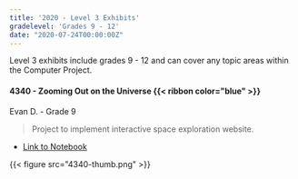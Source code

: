 ```yaml
---
title: '2020 - Level 3 Exhibits'
gradelevel: 'Grades 9 - 12'
date: "2020-07-24T00:00:00Z"
---
```


Level 3 exhibits include grades 9 - 12 and can cover any topic areas within the Computer Project.

#### 4340 - Zooming Out on the Universe {{< ribbon color="blue" >}}

Evan D. - Grade 9

> Project to implement interactive space exploration website.

* [Link to Notebook](4340-notebook.pdf)

{{< figure src="4340-thumb.png" >}}
